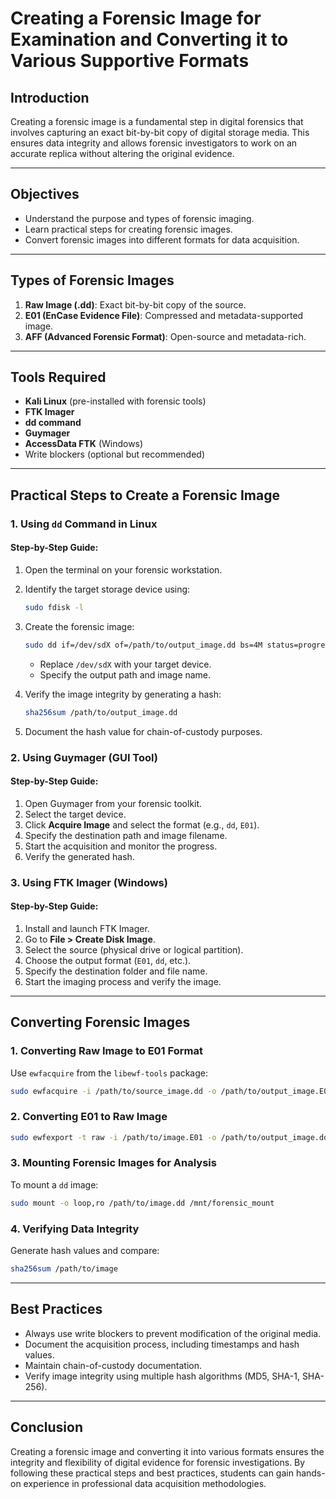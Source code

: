 # Creating a Forensic Image for Examination and Converting it to Various Supportive Formats

## **Introduction**
Creating a forensic image is a fundamental step in digital forensics that involves capturing an exact bit-by-bit copy of digital storage media. This ensures data integrity and allows forensic investigators to work on an accurate replica without altering the original evidence.

---

## **Objectives**
- Understand the purpose and types of forensic imaging.
- Learn practical steps for creating forensic images.
- Convert forensic images into different formats for data acquisition.

---

## **Types of Forensic Images**
1. **Raw Image (.dd)**: Exact bit-by-bit copy of the source.
2. **E01 (EnCase Evidence File)**: Compressed and metadata-supported image.
3. **AFF (Advanced Forensic Format)**: Open-source and metadata-rich.

---

## **Tools Required**
- **Kali Linux** (pre-installed with forensic tools)
- **FTK Imager**
- **dd command**
- **Guymager**
- **AccessData FTK** (Windows)
- Write blockers (optional but recommended)

---

## **Practical Steps to Create a Forensic Image**

### **1. Using `dd` Command in Linux**

#### **Step-by-Step Guide:**
1. Open the terminal on your forensic workstation.
2. Identify the target storage device using:
   ```bash
   sudo fdisk -l
   ```
3. Create the forensic image:
   ```bash
   sudo dd if=/dev/sdX of=/path/to/output_image.dd bs=4M status=progress
   ```
   - Replace `/dev/sdX` with your target device.
   - Specify the output path and image name.

4. Verify the image integrity by generating a hash:
   ```bash
   sha256sum /path/to/output_image.dd
   ```

5. Document the hash value for chain-of-custody purposes.

### **2. Using Guymager (GUI Tool)**

#### **Step-by-Step Guide:**
1. Open Guymager from your forensic toolkit.
2. Select the target device.
3. Click **Acquire Image** and select the format (e.g., `dd`, `E01`).
4. Specify the destination path and image filename.
5. Start the acquisition and monitor the progress.
6. Verify the generated hash.

### **3. Using FTK Imager (Windows)**

#### **Step-by-Step Guide:**
1. Install and launch FTK Imager.
2. Go to **File > Create Disk Image**.
3. Select the source (physical drive or logical partition).
4. Choose the output format (`E01`, `dd`, etc.).
5. Specify the destination folder and file name.
6. Start the imaging process and verify the image.

---

## **Converting Forensic Images**

### **1. Converting Raw Image to E01 Format**
Use `ewfacquire` from the `libewf-tools` package:
```bash
sudo ewfacquire -i /path/to/source_image.dd -o /path/to/output_image.E01
```

### **2. Converting E01 to Raw Image**
```bash
sudo ewfexport -t raw -i /path/to/image.E01 -o /path/to/output_image.dd
```

### **3. Mounting Forensic Images for Analysis**
To mount a `dd` image:
```bash
sudo mount -o loop,ro /path/to/image.dd /mnt/forensic_mount
```

### **4. Verifying Data Integrity**
Generate hash values and compare:
```bash
sha256sum /path/to/image
```

---

## **Best Practices**
- Always use write blockers to prevent modification of the original media.
- Document the acquisition process, including timestamps and hash values.
- Maintain chain-of-custody documentation.
- Verify image integrity using multiple hash algorithms (MD5, SHA-1, SHA-256).

---

## **Conclusion**
Creating a forensic image and converting it into various formats ensures the integrity and flexibility of digital evidence for forensic investigations. By following these practical steps and best practices, students can gain hands-on experience in professional data acquisition methodologies.


